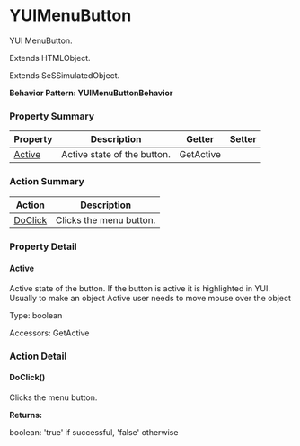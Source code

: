 # YUIMenuButton

YUI MenuButton.
 
Extends HTMLObject.

Extends SeSSimulatedObject.





**Behavior Pattern: YUIMenuButtonBehavior**


<!-- ============================== property summary ========================== -->

	

### Property Summary

| **Property** | **Description** | **Getter** | **Setter** |
| ------------ | --------------- | ---------- | ---------- |
| [Active](#Active) | Active state of the button. | GetActive |  |



	
<!-- ============================== action summary ========================== -->



### Action Summary

|  **Action** | **Description** | 
| ----------- | --------------- |
|	[DoClick](#DoClick) | Clicks the menu button. |




<!-- ============================== property detail ========================== -->
	
### Property Detail
		
<a name="Active"></a>
#### Active


Active state of the button. If the button is active it is highlighted in YUI. Usually to make an object Active user needs to move mouse over the object

			
	
			
Type: boolean
			
			
Accessors: GetActive
			
		
	
	
<!-- ============================== action detail ========================== -->
	
### Action Detail
		
<a name="DoClick"></a>    
#### DoClick()

Clicks the menu button.




**Returns:**

boolean: 'true' if successful, 'false' otherwise




	


